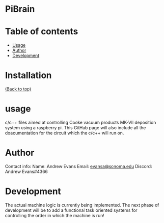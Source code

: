 # PiBrain


# Table of contents




- [Usage](#usage)
- [Author](#Author)
- [Development](#development)



# Installation
[(Back to top)](#table-of-contents)

# usage
c/c++ files aimed at controlling Cooke vacuum products MK-VII deposition system using a raspberry pi.
This GitHub page will also include all the doacumentation for the circuit which the c/c++ will run on.

# Author
Contact info: 
Name: Andrew Evans 
Email: evansa@sonoma.edu 
Discord: Andrew Evans#4366

# Development
The actual machine logic is currently being implemented. The next phase of development will be to add a
functional task oriented systems for controlling the order in which the machine is run!